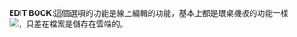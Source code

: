  **EDIT BOOK**:這個選項的功能是線上編輯的功能，基本上都是跟桌機板的功能一樣![](https://dl.dropboxusercontent.com/s/nnq5llh63caqo7j/%E7%B7%A8%E8%BC%AF.png?dl=0)，只差在檔案是儲存在雲端的。

